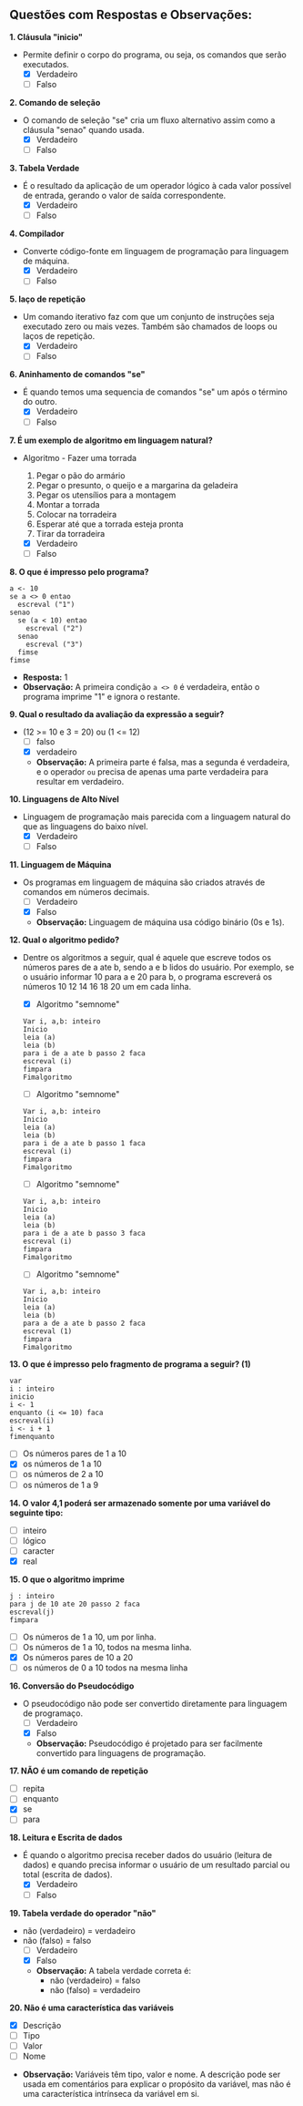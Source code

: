 ## Questões com Respostas e Observações:

**1. Cláusula "inicio"**

* Permite definir o corpo do programa, ou seja, os comandos que serão executados.
    * [x] Verdadeiro
    * [ ] Falso

**2. Comando de seleção**

* O comando de seleção "se" cria um fluxo alternativo assim como a cláusula "senao" quando usada.
    * [x] Verdadeiro
    * [ ] Falso

**3. Tabela Verdade**

* É o resultado da aplicação de um operador lógico à cada valor possível de entrada, gerando o valor de saída correspondente.
    * [x] Verdadeiro
    * [ ] Falso

**4. Compilador**

* Converte código-fonte em linguagem de programação para linguagem de máquina.
    * [x] Verdadeiro
    * [ ] Falso

**5. laço de repetição**

* Um comando iterativo faz com que um conjunto de instruções seja executado zero ou mais vezes. Também são chamados de loops ou laços de repetição.
    * [x] Verdadeiro
    * [ ] Falso

**6. Aninhamento de comandos "se"**

* É quando temos uma sequencia de comandos "se" um após o término do outro.
    * [x] Verdadeiro
    * [ ] Falso

**7. É um exemplo de algoritmo em linguagem natural?**

* Algoritmo - Fazer uma torrada

    1. Pegar o pão do armário
    2. Pegar o presunto, o queijo e a margarina da geladeira
    3. Pegar os utensílios para a montagem
    4. Montar a torrada
    5. Colocar na torradeira
    6. Esperar até que a torrada esteja pronta
    7. Tirar da torradeira

    * [x] Verdadeiro
    * [ ] Falso

**8. O que é impresso pelo programa?**

```
a <- 10
se a <> 0 entao
  escreval ("1")
senao
  se (a < 10) entao
    escreval ("2")
  senao
    escreval ("3")
  fimse
fimse
```

* **Resposta:** 1
* **Observação:** A primeira condição `a <> 0` é verdadeira, então o programa imprime "1" e ignora o restante.

**9. Qual o resultado da avaliação da expressão a seguir?**

* (12 >= 10 e 3 = 20) ou (1 <= 12)
    * [ ] falso
    * [x] verdadeiro
    * **Observação:** A primeira parte é falsa, mas a segunda é verdadeira, e o operador `ou` precisa de apenas uma parte verdadeira para resultar em verdadeiro.

**10. Linguagens de Alto Nível**

* Linguagem de programação mais parecida com a linguagem natural do que as linguagens do baixo nível.
    * [x] Verdadeiro
    * [ ] Falso

**11. Linguagem de Máquina**

* Os programas em linguagem de máquina são criados através de comandos em números decimais.
    * [ ] Verdadeiro
    * [x] Falso
    * **Observação:** Linguagem de máquina usa código binário (0s e 1s).

**12. Qual o algoritmo pedido?**

* Dentre os algoritmos a seguir, qual é aquele que escreve todos os números pares de a ate b, sendo a e b lidos do usuário. Por exemplo, se o usuário informar 10 para a e 20 para b, o programa escreverá os números 10 12 14 16 18 20 um em cada linha.

    * [x] Algoritmo "semnome"
    ```
    Var i, a,b: inteiro
    Inicio
    leia (a)
    leia (b)
    para i de a ate b passo 2 faca
    escreval (i)
    fimpara
    Fimalgoritmo
    ```

    * [ ] Algoritmo "semnome"
    ```
    Var i, a,b: inteiro
    Inicio
    leia (a)
    leia (b)
    para i de a ate b passo 1 faca
    escreval (i)
    fimpara
    Fimalgoritmo
    ```

    * [ ] Algoritmo "semnome"
    ```
    Var i, a,b: inteiro
    Inicio
    leia (a)
    leia (b)
    para i de a ate b passo 3 faca
    escreval (i)
    fimpara
    Fimalgoritmo
    ```

    * [ ] Algoritmo "semnome"
    ```
    Var i, a,b: inteiro
    Inicio
    leia (a)
    leia (b)
    para a de a ate b passo 2 faca
    escreval (1)
    fimpara
    Fimalgoritmo
    ```

**13. O que é impresso pelo fragmento de programa a seguir? (1)**

```
var
i : inteiro
inicio
i <- 1
enquanto (i <= 10) faca 
escreval(i)
i <- i + 1
fimenquanto
```

* [ ] Os números pares de 1 a 10
* [x] os números de 1 a 10
* [ ] os números de 2 a 10
* [ ] os números de 1 a 9

**14. O valor 4,1 poderá ser armazenado somente por uma variável do seguinte tipo:**

* [ ] inteiro
* [ ] lógico
* [ ] caracter
* [x] real

**15. O que o algoritmo imprime**

```
j : inteiro
para j de 10 ate 20 passo 2 faca
escreval(j)
fimpara
```

* [ ] Os números de 1 a 10, um por linha.
* [ ] Os números de 1 a 10, todos na mesma linha.
* [x] Os números pares de 10 a 20
* [ ] os números de 0 a 10 todos na mesma linha

**16. Conversão do Pseudocódigo**

* O pseudocódigo não pode ser convertido diretamente para linguagem de programaço.
    * [ ] Verdadeiro
    * [x] Falso
    * **Observação:** Pseudocódigo é projetado para ser facilmente convertido para linguagens de programação.

**17. NÃO é um comando de repetição**

* [ ] repita
* [ ] enquanto
* [x] se
* [ ] para

**18. Leitura e Escrita de dados**

* É quando o algoritmo precisa receber dados do usuário (leitura de dados) e quando precisa informar o usuário de um resultado parcial ou total (escrita de dados).
    * [x] Verdadeiro
    * [ ] Falso

**19. Tabela verdade do operador "não"**

* não (verdadeiro) = verdadeiro
* não (falso) = falso
    * [ ] Verdadeiro
    * [x] Falso
    * **Observação:** A tabela verdade correta é:
        * não (verdadeiro) = falso
        * não (falso) = verdadeiro

**20. Não é uma característica das variáveis**

* [x] Descrição 
* [ ] Tipo
* [ ] Valor
* [ ] Nome
* **Observação:** Variáveis têm tipo, valor e nome. A descrição pode ser usada em comentários para explicar o propósito da variável, mas não é uma característica intrínseca da variável em si.
